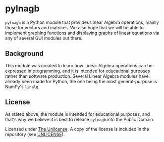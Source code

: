 pylnagb
=======

`pylnagb` is a Python module that provides Linear Algebra operations, mainly
those for vectors and matrices. We also hope that we will be able to implement
graphing functions and displaying graphs of linear equations via any of several
GUI modules out there.

Background
----------

This module was created to learn how Linear Algebra operations can be expressed
in programming, and it is intended for educational purposes rather than
software production. Several Linear Algebra modules have already been made for
Python, the one being the most general-purpose is NumPy's `linalg`.

License
-------

As stated above, the module is intended for educational purposes, and that's
why we believe it is best to release `pylnagb` into the Public Domain.

Licensed under [The Unlicense](unlicense.org). A copy of the license is
included in the repository (see [UNLICENSE](UNLICENSE)).


